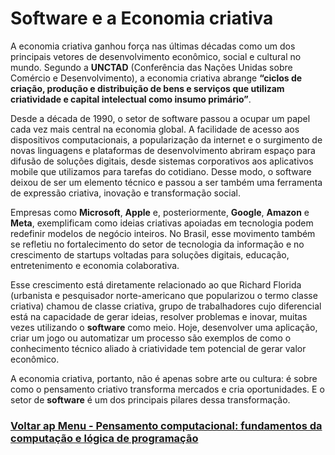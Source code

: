 # Software e a Economia criativa

A economia criativa ganhou força nas últimas décadas como um dos principais vetores de desenvolvimento econômico, social e cultural no mundo. Segundo a **UNCTAD** (Conferência das Nações Unidas sobre Comércio e Desenvolvimento), a economia criativa abrange **“ciclos de criação, produção e distribuição de bens e serviços que utilizam criatividade e capital intelectual como insumo primário”**.

Desde a década de 1990, o setor de software passou a ocupar um papel cada vez mais central na economia global. A facilidade de acesso aos dispositivos computacionais, a popularização da internet e o surgimento de novas linguagens e plataformas de desenvolvimento abriram espaço para difusão de soluções digitais, desde sistemas corporativos aos aplicativos mobile que utilizamos para tarefas do cotidiano. Desse modo, o software deixou de ser um elemento técnico e passou a ser também uma ferramenta de expressão criativa, inovação e transformação social.

Empresas como **Microsoft**, **Apple** e, posteriormente, **Google**, **Amazon** e **Meta**, exemplificam como ideias criativas apoiadas em tecnologia podem redefinir modelos de negócio inteiros. No Brasil, esse movimento também se refletiu no fortalecimento do setor de tecnologia da informação e no crescimento de startups voltadas para soluções digitais, educação, entretenimento e economia colaborativa.

Esse crescimento está diretamente relacionado ao que Richard Florida (urbanista e pesquisador norte-americano que popularizou o termo classe criativa) chamou de classe criativa, grupo de trabalhadores cujo diferencial está na capacidade de gerar ideias, resolver problemas e inovar, muitas vezes utilizando o **software** como meio. Hoje, desenvolver uma aplicação, criar um jogo ou automatizar um processo são exemplos de como o conhecimento técnico aliado à criatividade tem potencial de gerar valor econômico.

A economia criativa, portanto, não é apenas sobre arte ou cultura: é sobre como o pensamento criativo transforma mercados e cria oportunidades. E o setor de **software** é um dos principais pilares dessa transformação.

### [Voltar ap Menu - Pensamento computacional: fundamentos da computação e lógica de programação](../menu.md)
